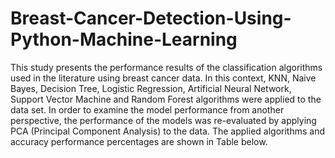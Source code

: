 # Breast-Cancer-Detection-Using-Python-Machine-Learning
This study presents the performance results of the classification algorithms used in the literature using breast cancer data. In this context, KNN, Naive Bayes, Decision Tree, Logistic Regression, Artificial Neural Network, Support Vector Machine and Random Forest algorithms were applied to the data set. In order to examine the model performance from another perspective, the performance of the models was re-evaluated by applying PCA (Principal Component Analysis) to the data. The applied algorithms and accuracy performance percentages are shown in Table below.
